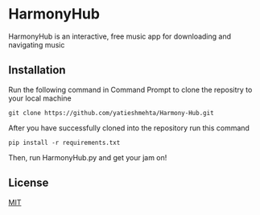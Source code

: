 # HarmonyHub
HarmonyHub is an interactive, free music app for downloading and navigating music

## Installation
Run the following command in Command Prompt to clone the repositry to your local machine
```
git clone https://github.com/yatieshmehta/Harmony-Hub.git
```

After you have successfully cloned into the repository run this command
```
pip install -r requirements.txt
```

Then, run HarmonyHub.py and get your jam on!

## License

[MIT](https://choosealicense.com/licenses/mit/)